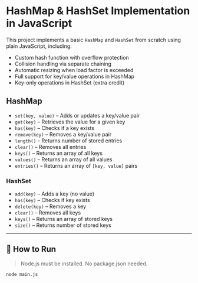 # HashMap & HashSet Implementation in JavaScript

This project implements a basic `HashMap` and `HashSet` from scratch using plain JavaScript, including:

- Custom hash function with overflow protection
- Collision handling via separate chaining
- Automatic resizing when load factor is exceeded
- Full support for key/value operations in HashMap
- Key-only operations in HashSet (extra credit)

## HashMap

- `set(key, value)` – Adds or updates a key/value pair
- `get(key)` – Retrieves the value for a given key
- `has(key)` – Checks if a key exists
- `remove(key)` – Removes a key/value pair
- `length()` – Returns number of stored entries
- `clear()` – Removes all entries
- `keys()` – Returns an array of all keys
- `values()` – Returns an array of all values
- `entries()` – Returns an array of `[key, value]` pairs

### HashSet

- `add(key)` – Adds a key (no value)
- `has(key)` – Checks if key exists
- `delete(key)` – Removes a key
- `clear()` – Removes all keys
- `keys()` – Returns an array of stored keys
- `size()` – Returns number of stored keys

---

## 🚀 How to Run

> Node.js must be installed. No package.json needed.

```bash
node main.js
